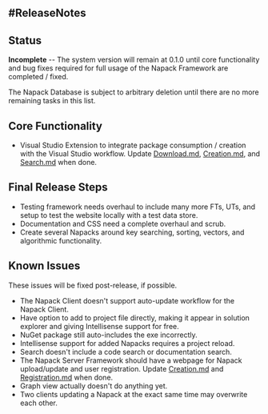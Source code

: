 #ReleaseNotes
-------------

Status
------
**Incomplete** -- The system version will remain at 0.1.0 until core functionality and bug fixes required for full usage of the Napack Framework are completed / fixed.

The Napack Database is subject to arbitrary deletion until there are no more remaining tasks in this list.

Core Functionality
------------------
* Visual Studio Extension to integrate package consumption / creation with the Visual Studio workflow. Update [Download.md](./Download.md), [Creation.md](Creation.md), and [Search.md](./Search.md) when done.

Final Release Steps
-------------------
* Testing framework needs overhaul to include many more FTs, UTs, and setup to test the website locally with a test data store.
* Documentation and CSS need a complete overhaul and scrub.
* Create several Napacks around key searching, sorting, vectors, and algorithmic functionality.

Known Issues
------------
These issues will be fixed post-release, if possible.
* The Napack Client doesn't support auto-update workflow for the Napack Client.
* Have option to add to project file directly, making it appear in solution explorer and giving Intellisense support for free.
* NuGet package still auto-includes the exe incorrectly.
* Intellisense support for added Napacks requires a project reload.
* Search doesn't include a code search or documentation search.
* The Napack Server Framework should have a webpage for Napack upload/update and user registration. Update [Creation.md](./Creation.md) and [Registration.md](Registration.md) when done.
* Graph view actually doesn't do anything yet.
* Two clients updating a Napack at the exact same time may overwrite each other.